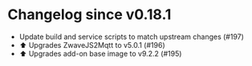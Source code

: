 # Changelog since v0.18.1
- Update build and service scripts to match upstream changes (#197) 
- ⬆️ Upgrades ZwaveJS2Mqtt to v5.0.1 (#196) 
- ⬆️ Upgrades add-on base image to v9.2.2 (#195) 
